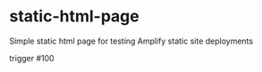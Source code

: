 # static-html-page
Simple static html page for testing Amplify static site deployments

trigger #100
